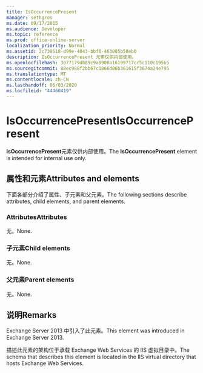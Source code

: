 ```yaml
---
title: IsOccurrencePresent
manager: sethgros
ms.date: 09/17/2015
ms.audience: Developer
ms.topic: reference
ms.prod: office-online-server
localization_priority: Normal
ms.assetid: 2c738518-d99e-4043-bbf0-463085b58eb0
description: IsOccurrencePresent 元素仅供内部使用。
ms.openlocfilehash: 3077179db89c9a9908b16199717cc5c110c195b5
ms.sourcegitcommit: 88ec988f2bb67c1866d06b361615f3674a24e795
ms.translationtype: MT
ms.contentlocale: zh-CN
ms.lasthandoff: 06/03/2020
ms.locfileid: "44460419"
---
```

# <a name="isoccurrencepresent"></a><span data-ttu-id="ef46d-103">IsOccurrencePresent</span><span class="sxs-lookup"><span data-stu-id="ef46d-103">IsOccurrencePresent</span></span>

<span data-ttu-id="ef46d-104">**IsOccurrencePresent**元素仅供内部使用。</span><span class="sxs-lookup"><span data-stu-id="ef46d-104">The **IsOccurrencePresent** element is intended for internal use only.</span></span> 

## <a name="attributes-and-elements"></a><span data-ttu-id="ef46d-105">属性和元素</span><span class="sxs-lookup"><span data-stu-id="ef46d-105">Attributes and elements</span></span>

<span data-ttu-id="ef46d-106">下面各部分介绍了属性、子元素和父元素。</span><span class="sxs-lookup"><span data-stu-id="ef46d-106">The following sections describe attributes, child elements, and parent elements.</span></span>
  
### <a name="attributes"></a><span data-ttu-id="ef46d-107">Attributes</span><span class="sxs-lookup"><span data-stu-id="ef46d-107">Attributes</span></span>

<span data-ttu-id="ef46d-108">无。</span><span class="sxs-lookup"><span data-stu-id="ef46d-108">None.</span></span>
  
### <a name="child-elements"></a><span data-ttu-id="ef46d-109">子元素</span><span class="sxs-lookup"><span data-stu-id="ef46d-109">Child elements</span></span>

<span data-ttu-id="ef46d-110">无。</span><span class="sxs-lookup"><span data-stu-id="ef46d-110">None.</span></span>
  
### <a name="parent-elements"></a><span data-ttu-id="ef46d-111">父元素</span><span class="sxs-lookup"><span data-stu-id="ef46d-111">Parent elements</span></span>

<span data-ttu-id="ef46d-112">无。</span><span class="sxs-lookup"><span data-stu-id="ef46d-112">None.</span></span>
  
## <a name="remarks"></a><span data-ttu-id="ef46d-113">说明</span><span class="sxs-lookup"><span data-stu-id="ef46d-113">Remarks</span></span>

<span data-ttu-id="ef46d-114">Exchange Server 2013 中引入了此元素。</span><span class="sxs-lookup"><span data-stu-id="ef46d-114">This element was introduced in Exchange Server 2013.</span></span>
  
<span data-ttu-id="ef46d-115">描述此元素的架构位于承载 Exchange Web Services 的 IIS 虚拟目录中。</span><span class="sxs-lookup"><span data-stu-id="ef46d-115">The schema that describes this element is located in the IIS virtual directory that hosts Exchange Web Services.</span></span>
  

